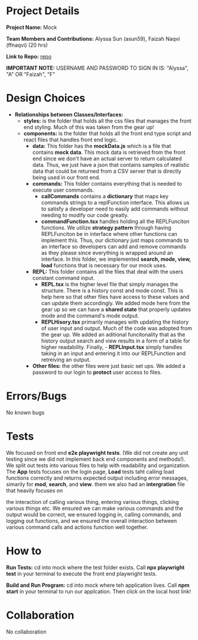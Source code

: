 # Project Details

**Project Name:** Mock

**Team Members and Contributions:** Alyssa Sun (asun59), Faizah Naqvi (ffnaqvi) (20 hrs)

**Link to Repo:** [repo](https://github.com/cs0320-s24/mock-asun59-ffnaqvi)

**IMPORTANT NOTE:** USERNAME AND PASSWORD TO SIGN IN IS: "Alyssa", "A" OR "Faizah", "F" 

# Design Choices

- **Relationships between Classes/Interfaces:**
  - **styles:** is the folder that holds all the css files that manages the front end styling. Much 
  of this was taken from the gear up!
  - **components:** is the folder that holds all the front end type script and react files that 
  handles front end logic.
    - **data:** This folder has the **mockData.js** which is a file that contains **mock data**. 
    This mock data is retrieved from the front end since we don't have an actual server to return 
    calculated data. Thus, we just have a json that contains samples of realistic data that could be 
    returned from a CSV server that is directly being used in our front end.
    - **commands:** This folder contains everything that is needed to execute user commands. 
      - **callCommands** contains a **dictionary** that maps key commands strings to a replFunction 
      interface. This allows us to satisfy a developer need to easily add commands without needing to modify our code greatly. 
      - **commandFunction.tsx** handles holding all the REPLFunciton functions. We utilize **strategy pattern** through having REPLFunciton be in interface where other functions can implement this. Thus, our dictionary just maps commands to an interface so developers can add and remove commands as they please since everything is wrapped around an interface. In this folder, we implemented **search, mode, view, load** functions that is necessary for our mock uses. 
    - **REPL:** This folder contains all the files that deal with the users constant command input. 
      - **REPL.tsx** is the higher level  file that simply manages the structure. There is a history 
      const and mode const. This is help here so that other files have access to these values and can update them accordingly. We added mode here from the gear up so we can have a **shared state** that properly updates mode and the command's mode output.
      - **REPLHisory.tsx** primarily manages with updating the history of user input and output. Much of the code was adopted from the gear up. We added an aditional funcitonality that as the history output search and view results in a form of a table for higher readability. Finally, - **REPLInput.tsx** simply handles taking in an input and entering it into our REPLFunction and retreiving an output. 
    - **Other files:** the other files were just basic set ups. We added a password to our login to 
    **protect** user access to files. 

# Errors/Bugs
No known bugs

# Tests
We focused on front end **e2e playwright tests**. (We did not create any unit testing since we did 
not implement back end components and methods!). We split out tests into various files to help with 
readability and organization. The **App** tests focuses on the login page, **Load** tests taht 
calling load functions correctly and returns expected output including error messages, simarily for **mod**, **search**, and **view**. them we also had an **intergration** file that heavily focuses on 

the interaction of calling various thing, entering various things, clicking various things etc. We 
ensured we can make various commands and the output would be correct, we ensured logging in, calling 
commands, and logging out functions, and we ensured the overall interaction between various command 
calls and actions function well together. 

# How to

**Run Tests:** cd into mock where the test folder exists. Call
**npx playwright test** in your terminal to execute the front end playwright tests. 

**Build and Run Program:** cd into mock where teh application lives. Call **npm start** in your terminal to run our applcation. Then click on the local host link!

# Collaboration
No collaboration
